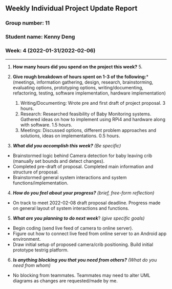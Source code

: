 ## Weekly Individual Project Update Report
### Group number: 11
### Student name: Kenny Deng
### Week: 4 (2022-01-31/2022-02-06)
___
1. **How many hours did you spend on the project this week?** 5.

2. **Give rough breakdown of hours spent on 1-3 of the following:***
   (meetings, information gathering, design, research, brainstorming, evaluating options, prototyping options, writing/documenting, refactoring, testing, software implementation, hardware implementation)
   1. Writing/Documenting: Wrote pre and first draft of project proposal. 3 hours.
   2. Research: Researched feasibility of Baby Monitoring systems. Gathered ideas on how to implement using RPi4 and hardware along with software. 1.5 hours.
   3. Meetings: Discussed options, different problem approaches and solutions, ideas on implementations. 0.5 hours.   
3. ***What did you accomplish this week?*** _(Be specific)_
  - Brainstormed logic behind Camera detection for baby leaving crib (manually set bounds and detect changes).
  - Completed pre-draft of proposal. Completed main information and structure of proposal.
  - Brainstormed general system interactions and system functions/implementation.
4. ***How do you feel about your progress?*** _(brief, free-form reflection)_
  - On track to meet 2022-02-08 draft proposal deadline. Progress made on general layout of system interactions and functions.
5. ***What are you planning to do next week***? _(give specific goals)_
  - Begin coding (send live feed of camera to online server).
  - Figure out how to connect live feed from online server to an Android app environment.
  - Draw initial setup of proposed camera/crib positioning. Build initial prototype testrig platform.
6. ***Is anything blocking you that you need from others?*** _(What do you need from whom)_
  - No blocking from teammates. Teammates may need to alter UML diagrams as changes are requested/made by me.
